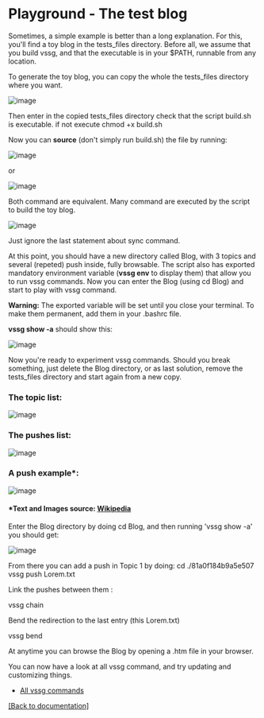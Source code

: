 
# Playground - The test blog

Sometimes, a simple example is better than a long explanation. For this, you'll find a toy blog in the tests_files
directory. Before all, we assume that you build vssg, and that the executable is in your $PATH, runnable from any
location.

To generate the toy blog, you can copy the whole the tests_files directory where you want.

![image](pictures/toy_blog.png)

Then enter in the copied tests_files directory check that the script build.sh is executable. if not
execute chmod +x build.sh

Now you can **source** (don't simply run build.sh) the file by running:

![image](pictures/source_build_sh.png)

or

![image](pictures/dot_build.png)

Both command are equivalent. Many command are executed by the script to build the toy blog.

![image](pictures/built.png)

Just ignore  the last statement about sync command.

At this point, you should have a new directory called Blog, with 3 topics and several (repeted) push inside,
fully browsable. The script also has exported  mandatory environment variable (**vssg env** to display them) that allow
you to run vssg commands. Now you can enter the Blog (using cd Blog) and start to play with vssg command.

**Warning:** The exported variable will be set until you close your terminal. To make them permanent, add them in your
.bashrc file.

**vssg show -a**   should show this:

![image](pictures/toy_show_a.png)

Now you're ready to experiment vssg commands. Should you break something, just delete the Blog directory, or as last
solution, remove the tests_files directory and start again from a new copy.

### The topic list:

![image](pictures/blog0.png)


### The pushes list:

![image](pictures/blog1.png)


### A push example*:

![image](pictures/blog2.png)

#### *Text and Images source: [Wikipedia](https://en.wikipedia.org/wiki/Main_Page)

Enter the Blog directory by doing cd Blog, and then running 'vssg show -a' you should get:

![image](pictures/vssg_show.png)

From there you can add a push in Topic 1 by doing:
cd ./81a0f184b9a5e507
vssg push Lorem.txt

Link the pushes between them :

vssg chain

Bend the redirection to the last entry (this Lorem.txt)

vssg bend

At anytime you can browse the Blog by opening a .htm file in your browser.

You can now have a look at all vssg command, and try updating and customizing things.

- [All vssg commands](AllCommands.md)

[[Back to documentation]](../README.md)
